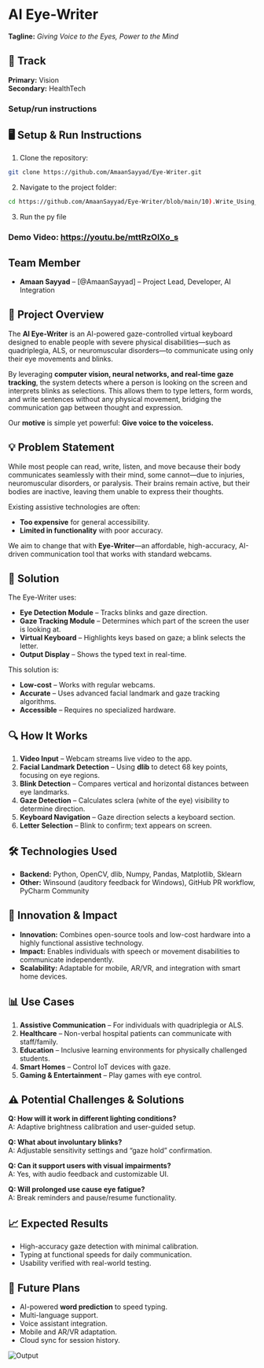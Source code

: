 # AI Eye-Writer  
**Tagline:** *Giving Voice to the Eyes, Power to the Mind*  

## 📌 Track
**Primary:** Vision  
**Secondary:** HealthTech  

### Setup/run instructions
## 🖥️ Setup & Run Instructions
1. Clone the repository:  
```bash
git clone https://github.com/AmaanSayyad/Eye-Writer.git
```

2. Navigate to the project folder:
```bash
cd https://github.com/AmaanSayyad/Eye-Writer/blob/main/10).Write_Using_Your_Eyes.py
```
3. Run the py file

### Demo Video: https://youtu.be/mttRzOlXo_s

## Team Member
- **Amaan Sayyad** – [@AmaanSayyad] – Project Lead, Developer, AI Integration  

## 📖 Project Overview
The **AI Eye-Writer** is an AI-powered gaze-controlled virtual keyboard designed to enable people with severe physical disabilities—such as quadriplegia, ALS, or neuromuscular disorders—to communicate using only their eye movements and blinks.  

By leveraging **computer vision, neural networks, and real-time gaze tracking**, the system detects where a person is looking on the screen and interprets blinks as selections. This allows them to type letters, form words, and write sentences without any physical movement, bridging the communication gap between thought and expression.  

Our **motive** is simple yet powerful: **Give voice to the voiceless.**  

## 💡 Problem Statement
While most people can read, write, listen, and move because their body communicates seamlessly with their mind, some cannot—due to injuries, neuromuscular disorders, or paralysis. Their brains remain active, but their bodies are inactive, leaving them unable to express their thoughts.  

Existing assistive technologies are often:
- **Too expensive** for general accessibility.
- **Limited in functionality** with poor accuracy.

We aim to change that with **Eye-Writer**—an affordable, high-accuracy, AI-driven communication tool that works with standard webcams.

## 🎯 Solution
The Eye-Writer uses:
- **Eye Detection Module** – Tracks blinks and gaze direction.
- **Gaze Tracking Module** – Determines which part of the screen the user is looking at.
- **Virtual Keyboard** – Highlights keys based on gaze; a blink selects the letter.
- **Output Display** – Shows the typed text in real-time.

This solution is:
- **Low-cost** – Works with regular webcams.
- **Accurate** – Uses advanced facial landmark and gaze tracking algorithms.
- **Accessible** – Requires no specialized hardware.

## 🔍 How It Works
1. **Video Input** – Webcam streams live video to the app.
2. **Facial Landmark Detection** – Using **dlib** to detect 68 key points, focusing on eye regions.
3. **Blink Detection** – Compares vertical and horizontal distances between eye landmarks.
4. **Gaze Detection** – Calculates sclera (white of the eye) visibility to determine direction.
5. **Keyboard Navigation** – Gaze direction selects a keyboard section.
6. **Letter Selection** – Blink to confirm; text appears on screen.

## 🛠 Technologies Used
- **Backend:** Python, OpenCV, dlib, Numpy, Pandas, Matplotlib, Sklearn
- **Other:** Winsound (auditory feedback for Windows), GitHub PR workflow, PyCharm Community

## 📌 Innovation & Impact
- **Innovation:** Combines open-source tools and low-cost hardware into a highly functional assistive technology.
- **Impact:** Enables individuals with speech or movement disabilities to communicate independently.
- **Scalability:** Adaptable for mobile, AR/VR, and integration with smart home devices.

## 📊 Use Cases
1. **Assistive Communication** – For individuals with quadriplegia or ALS.
2. **Healthcare** – Non-verbal hospital patients can communicate with staff/family.
3. **Education** – Inclusive learning environments for physically challenged students.
4. **Smart Homes** – Control IoT devices with gaze.
5. **Gaming & Entertainment** – Play games with eye control.

## ⚠️ Potential Challenges & Solutions
**Q: How will it work in different lighting conditions?**  
A: Adaptive brightness calibration and user-guided setup.

**Q: What about involuntary blinks?**  
A: Adjustable sensitivity settings and “gaze hold” confirmation.

**Q: Can it support users with visual impairments?**  
A: Yes, with audio feedback and customizable UI.

**Q: Will prolonged use cause eye fatigue?**  
A: Break reminders and pause/resume functionality.

## 📈 Expected Results
- High-accuracy gaze detection with minimal calibration.
- Typing at functional speeds for daily communication.
- Usability verified with real-world testing.

## 🚀 Future Plans
- AI-powered **word prediction** to speed typing.
- Multi-language support.
- Voice assistant integration.
- Mobile and AR/VR adaptation.
- Cloud sync for session history.

![Output](https://github.com/user-attachments/assets/a2e91d41-a90f-44b3-befc-5170748101fa)
